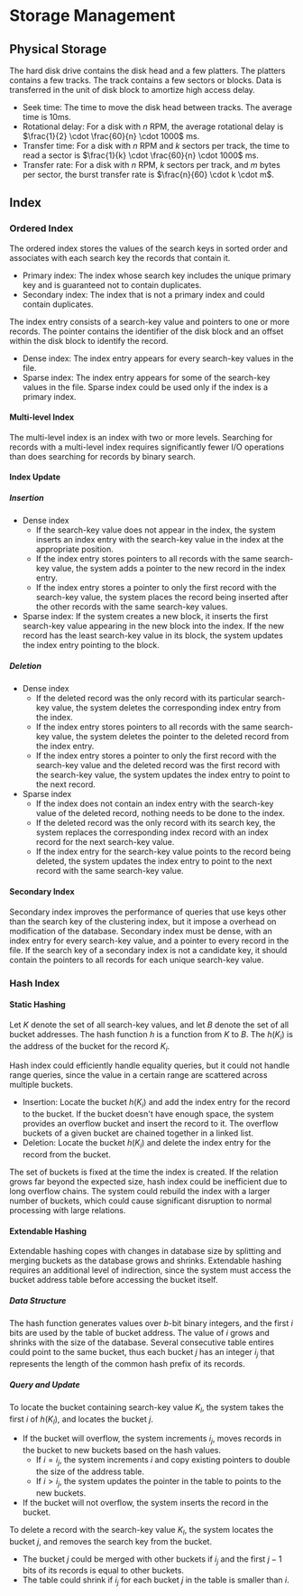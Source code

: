 # Storage Management

## Physical Storage

The hard disk drive contains the disk head and a few platters. The platters contains a few tracks. The track contains a few sectors or blocks. Data is transferred in the unit of disk block to amortize high access delay.

- Seek time: The time to move the disk head between tracks. The average time is 10ms.
- Rotational delay: For a disk with $n$ RPM, the average rotational delay is $\frac{1}{2} \cdot \frac{60}{n} \cdot 1000$ ms.
- Transfer time: For a disk with $n$ RPM and $k$ sectors per track, the time to read a sector is $\frac{1}{k} \cdot \frac{60}{n} \cdot 1000$ ms.
- Transfer rate: For a disk with $n$ RPM, $k$ sectors per track, and $m$ bytes per sector, the burst transfer rate is $\frac{n}{60} \cdot k \cdot m$.

## Index

### Ordered Index

The ordered index stores the values of the search keys in sorted order and associates with each search key the records that contain it.

- Primary index: The index whose search key includes the unique primary key and is guaranteed not to contain duplicates.
- Secondary index: The index that is not a primary index and could contain duplicates.

The index entry consists of a search-key value and pointers to one or more records. The pointer contains the identifier of the disk block and an offset within the disk block to identify the record.

- Dense index: The index entry appears for every search-key values in the file.
- Sparse index: The index entry appears for some of the search-key values in the file. Sparse index could be used only if the index is a primary index.

#### Multi-level Index

The multi-level index is an index with two or more levels. Searching for records with a multi-level index requires significantly fewer I/O operations than does searching for records by binary search.

#### Index Update

##### Insertion

- Dense index
  - If the search-key value does not appear in the index, the system inserts an index entry with the search-key value in the index at the appropriate position.
  - If the index entry stores pointers to all records with the same search-key value, the system adds a pointer to the new record in the index entry.
  - If the index entry stores a pointer to only the first record with the search-key value, the system places the record being inserted after the other records with the same search-key values.
- Sparse index: If the system creates a new block, it inserts the first search-key value appearing in the new block into the index. If the new record has the least search-key value in its block, the system updates the index entry pointing to the block.

##### Deletion

- Dense index
  - If the deleted record was the only record with its particular search-key value, the system deletes the corresponding index entry from the index.
  - If the index entry stores pointers to all records with the same search-key value, the system deletes the pointer to the deleted record from the index entry.
  - If the index entry stores a pointer to only the first record with the search-key value and the deleted record was the first record with the search-key value, the system updates the index entry to point to the next record.
- Sparse index
  - If the index does not contain an index entry with the search-key value of the deleted record, nothing needs to be done to the index.
  - If the deleted record was the only record with its search key, the system replaces the corresponding index record with an index record for the next search-key value.
  - If the index entry for the search-key value points to the record being deleted, the system updates the index entry to point to the next record with the same search-key value.

#### Secondary Index

Secondary index improves the performance of queries that use keys other than the search key of the clustering index, but it impose a overhead on modification of the database. Secondary index must be dense, with an index entry for every search-key value, and a pointer to every record in the file. If the search key of a secondary index is not a candidate key, it should contain the pointers to all records for each unique search-key value.

### Hash Index

#### Static Hashing

Let $K$ denote the set of all search-key values, and let $B$ denote the set of all bucket addresses. The hash function $h$ is a function from $K$ to $B$. The $h(K_i)$ is the address of the bucket for the record $K_i$.

Hash index could efficiently handle equality queries, but it could not handle range queries, since the value in a certain range are scattered across multiple buckets.

- Insertion: Locate the bucket $h(K_i)$ and add the index entry for the record to the bucket. If the bucket doesn't have enough space, the system provides an overflow bucket and insert the record to it. The overflow buckets of a given bucket are chained together in a linked list.
- Deletion: Locate the bucket $h(K_i)$ and delete the index entry for the record from the bucket.

The set of buckets is fixed at the time the index is created. If the relation grows far beyond the expected size, hash index could be inefficient due to long overflow chains. The system could rebuild the index with a larger number of buckets, which could cause significant disruption to normal processing with large relations.

#### Extendable Hashing

Extendable hashing copes with changes in database size by splitting and merging buckets as the database grows and shrinks. Extendable hashing requires an additional level of indirection, since the system must access the bucket address table before accessing the bucket itself.

##### Data Structure

The hash function generates values over $b$-bit binary integers, and the first $i$ bits are used by the table of bucket address. The value of $i$ grows and shrinks with the size of the database. Several consecutive table entires could point to the same bucket, thus each bucket $j$ has an integer $i_j$ that represents the length of the common hash prefix of its records.

##### Query and Update

To locate the bucket containing search-key value $K_l$, the system takes the first $i$ of $h(K_l)$, and locates the bucket $j$.

- If the bucket will overflow, the system increments $i_j$, moves records in the bucket to new buckets based on the hash values.
  - If $i = i_j$, the system increments $i$ and copy existing pointers to double the size of the address table.
  - If $i > i_j$, the system updates the pointer in the table to points to the new buckets.
- If the bucket will not overflow, the system inserts the record in the bucket.

To delete a record with the search-key value $K_l$, the system locates the bucket $j$, and removes the search key from the bucket.

- The bucket $j$ could be merged with other buckets if $i_j$ and the first $j - 1$ bits of its records is equal to other buckets.
- The table could shrink if $i_j$ for each bucket $j$ in the table is smaller than $i$.
